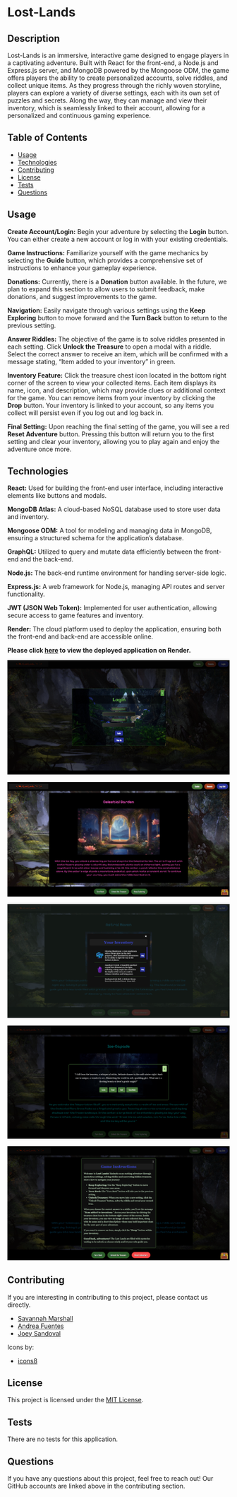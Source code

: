 # Lost-Lands

## Description

Lost-Lands is an immersive, interactive game designed to engage players in a captivating adventure. Built with React for the front-end, a Node.js and Express.js server, and MongoDB powered by the Mongoose ODM, the game offers players the ability to create personalized accounts, solve riddles, and collect unique items. As they progress through the richly woven storyline, players can explore a variety of diverse settings, each with its own set of puzzles and secrets. Along the way, they can manage and view their inventory, which is seamlessly linked to their account, allowing for a personalized and continuous gaming experience.
  
## Table of Contents

- [Usage](#usage)
- [Technologies](#technologies)
- [Contributing](#contributing)
- [License](#license)
- [Tests](#tests)
- [Questions](#questions)


## Usage

**Create Account/Login:** Begin your adventure by selecting the **Login** button. You can either create a new account or log in with your existing credentials.

**Game Instructions:** Familiarize yourself with the game mechanics by selecting the **Guide** button, which provides a comprehensive set of instructions to enhance your gameplay experience.

**Donations:** Currently, there is a **Donation** button available. In the future, we plan to expand this section to allow users to submit feedback, make donations, and suggest improvements to the game.

**Navigation:** Easily navigate through various settings using the **Keep Exploring** button to move forward and the **Turn Back** button to return to the previous setting.

**Answer Riddles:** The objective of the game is to solve riddles presented in each setting. Click **Unlock the Treasure** to open a modal with a riddle. Select the correct answer to receive an item, which will be confirmed with a message stating, “Item added to your inventory” in green.

**Inventory Feature:** Click the treasure chest icon located in the bottom right corner of the screen to view your collected items. Each item displays its name, icon, and description, which may provide clues or additional context for the game. You can remove items from your inventory by clicking the **Drop** button. Your inventory is linked to your account, so any items you collect will persist even if you log out and log back in.

**Final Setting:** Upon reaching the final setting of the game, you will see a red **Reset Adventure** button. Pressing this button will return you to the first setting and clear your inventory, allowing you to play again and enjoy the adventure once more.


## Technologies

**React:** Used for building the front-end user interface, including interactive elements like buttons and modals.

**MongoDB Atlas:** A cloud-based NoSQL database used to store user data and inventory.

**Mongoose ODM:** A tool for modeling and managing data in MongoDB, ensuring a structured schema for the application’s database.

**GraphQL:** Utilized to query and mutate data efficiently between the front-end and the back-end.

**Node.js:** The back-end runtime environment for handling server-side logic.

**Express.js:** A web framework for Node.js, managing API routes and server functionality.

**JWT (JSON Web Token):** Implemented for user authentication, allowing secure access to game features and inventory.

**Render:** The cloud platform used to deploy the application, ensuring both the front-end and back-end are accessible online.


**Please click [here](https://project-3-bf5p.onrender.com/) to view the deployed application on Render.**


![login modal](https://github.com/savannahmarshall/Lost-Lands/blob/main/client/public/assets/login.png)

![setting example](https://github.com/savannahmarshall/Lost-Lands/blob/main/client/public/assets/setting-example.png)

![inventory feature](https://github.com/savannahmarshall/Lost-Lands/blob/main/client/public/assets/inventory.png)

![riddle example](https://github.com/savannahmarshall/Lost-Lands/blob/main/client/public/assets/riddle-example2.png)

![game instructions](https://github.com/savannahmarshall/Lost-Lands/blob/main/client/public/assets/game-instructions.png)



## Contributing
If you are interesting in contributing to this project, please contact us directly. 

* [Savannah Marshall](https://github.com/savannahmarshall)
* [Andrea Fuentes](https://github.com/dreyuhh)
* [Joey Sandoval](https://github.com/wol42verine)


Icons by: 
* [icons8](https://icons8.com/)

## License
This project is licensed under the [MIT License](https://opensource.org/license/MIT).

## Tests
There are no tests for this application.

## Questions
If you have any questions about this project, feel free to reach out! Our GitHub accounts are linked above in the contributing section.
